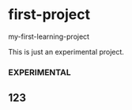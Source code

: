 # first-project
my-first-learning-project

This is just an experimental project.

### EXPERIMENTAL
## 123
